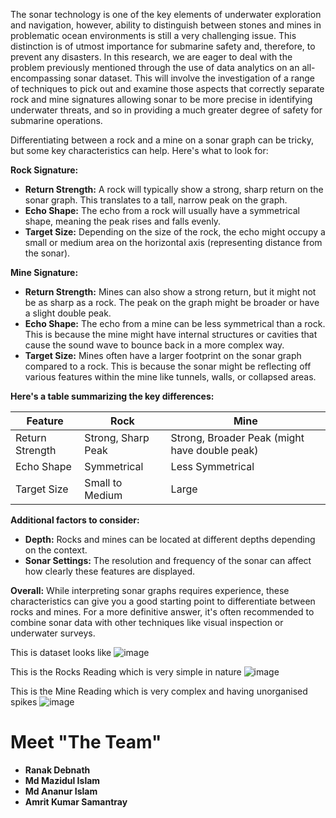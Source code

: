The sonar technology is one of the key elements of underwater exploration and navigation, however, ability to distinguish between stones and 
mines in problematic ocean environments is still a very challenging issue. This distinction is of utmost importance for submarine safety and,
therefore, to prevent any disasters. In this research, we are eager to deal with the problem previously mentioned through the use of data
analytics on an all-encompassing sonar dataset. This will involve the investigation of a range of techniques to pick out and examine those
aspects that correctly separate rock and mine signatures allowing sonar to be more precise in identifying underwater threats,
and so in providing a much greater degree of safety for submarine operations.


Differentiating between a rock and a mine on a sonar graph can be tricky, but some key characteristics can help. Here's what to look for:

**Rock Signature:**

* **Return Strength:** A rock will typically show a strong, sharp return on the sonar graph. This translates to a tall, narrow peak on the graph. 
* **Echo Shape:** The echo from a rock will usually have a symmetrical shape, meaning the peak rises and falls evenly. 
* **Target Size:** Depending on the size of the rock, the echo might occupy a small or medium area on the horizontal axis (representing distance from the sonar).

**Mine Signature:**

* **Return Strength:** Mines can also show a strong return, but it might not be as sharp as a rock. The peak on the graph might be broader or have a slight double peak. 
* **Echo Shape:** The echo from a mine can be less symmetrical than a rock. This is because the mine might have internal structures or cavities that cause the sound wave to bounce back in a more complex way.
* **Target Size:** Mines often have a larger footprint on the sonar graph compared to a rock. This is because the sonar might be reflecting off various features within the mine like tunnels, walls, or collapsed areas.

**Here's a table summarizing the key differences:**

| Feature | Rock | Mine |
|---|---|---|
| Return Strength | Strong, Sharp Peak | Strong, Broader Peak (might have double peak) |
| Echo Shape | Symmetrical | Less Symmetrical |
| Target Size | Small to Medium | Large |

**Additional factors to consider:**

* **Depth:** Rocks and mines can be located at different depths depending on the context. 
* **Sonar Settings:**  The resolution and frequency of the sonar can affect how clearly these features are displayed.

**Overall:** While interpreting sonar graphs requires experience, these characteristics can give you a good starting point to differentiate between rocks and mines.  For a more definitive answer, it's often recommended to combine sonar data with other techniques like visual inspection or underwater surveys.




This is dataset looks like
![image](https://github.com/piyaldeb/Capstone/assets/84727208/d475378b-f198-4a82-a0d0-426a0a742902)

This is the Rocks Reading which is very simple in nature
![image](https://github.com/piyaldeb/Capstone/assets/84727208/7289b338-9a9a-4685-a43a-dccfebf877cb)


This is the Mine Reading which is very complex and having unorganised spikes
![image](https://github.com/piyaldeb/Capstone/assets/84727208/0f66128d-3c9c-44af-9fe1-a378d2bc7a19)



 <h1>
        Meet "The Team"</h1>
<p><ul>
  <li><strong>Ranak Debnath</strong></li>
  <li><strong>Md Mazidul Islam</strong></li>
  <li><strong>Md Ananur Islam</strong></li>
  <li><strong>Amrit Kumar Samantray</strong></li>
</ul>
</p>
